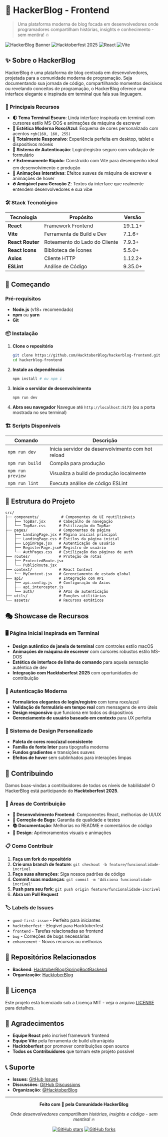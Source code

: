 # 🚀 HackerBlog - Frontend

> Uma plataforma moderna de blog focada em desenvolvedores onde programadores compartilham histórias, insights e conhecimento - sem mentira! 🔥

![HackerBlog Banner](https://img.shields.io/badge/HackerBlog-Frontend-blueviolet?style=for-the-badge)
![Hacktoberfest 2025](https://img.shields.io/badge/Hacktoberfest-2025-orange?style=for-the-badge)
![React](https://img.shields.io/badge/React-18+-61DAFB?style=for-the-badge&logo=react)
![Vite](https://img.shields.io/badge/Vite-Latest-646CFF?style=for-the-badge&logo=vite)

## ✨ Sobre o HackerBlog

HackerBlog é uma plataforma de blog centrada em desenvolvedores, projetada para a comunidade moderna de programação. Seja documentando sua jornada de código, compartilhando momentos decisivos ou revelando conceitos de programação, o HackerBlog oferece uma interface elegante e inspirada em terminal que fala sua linguagem.

### 🎯 Principais Recursos

- **🌓 Tema Terminal Escuro**: Linda interface inspirada em terminal com cursores estilo MS-DOS e animações de máquina de escrever
- **💜 Estética Moderna Roxo/Azul**: Esquema de cores personalizado com acentos `rgb(160, 160, 255)`
- **📱 Totalmente Responsivo**: Experiência perfeita em desktop, tablet e dispositivos móveis
- **🔐 Sistema de Autenticação**: Login/registro seguro com validação de formulário
- **⚡ Extremamente Rápido**: Construído com Vite para desempenho ideal em desenvolvimento e produção
- **🎨 Animações Interativas**: Efeitos suaves de máquina de escrever e animações de hover
- **🔥 Amigável para Geração Z**: Textos da interface que realmente entendem desenvolvedores e sua vibe

### 🛠 Stack Tecnológico

| Tecnologia       | Propósito                      | Versão  |
| ---------------- | ------------------------------ | ------- |
| **React**        | Framework Frontend             | 19.1.1+ |
| **Vite**         | Ferramenta de Build e Dev      | 7.1.6+  |
| **React Router** | Roteamento do Lado do Cliente  | 7.9.3+  |
| **React Icons**  | Biblioteca de Ícones           | 5.5.0+  |
| **Axios**        | Cliente HTTP                   | 1.12.2+ |
| **ESLint**       | Análise de Código              | 9.35.0+ |

## 🚀 Começando

### Pré-requisitos

- **Node.js** (v18+ recomendado)
- **npm** ou **yarn**
- **Git**

### 📦 Instalação

1. **Clone o repositório**

   ```bash
   git clone https://github.com/HacktoberBlog/hackerblog-frontend.git
   cd hackerblog-frontend
   ```

2. **Instale as dependências**

   ```bash
   npm install # ou npm i
   ```

3. **Inicie o servidor de desenvolvimento**

   ```bash
   npm run dev
   ```

4. **Abra seu navegador**
   Navegue até `http://localhost:5173` (ou a porta mostrada no seu terminal)

### 🏗 Scripts Disponíveis

| Comando           | Descrição                                    |
| ----------------- | -------------------------------------------- |
| `npm run dev`     | Inicia servidor de desenvolvimento com hot reload |
| `npm run build`   | Compila para produção                        |
| `npm run preview` | Visualiza a build de produção localmente     |
| `npm run lint`    | Executa análise de código ESLint             |

## 🎨 Estrutura do Projeto

```
src/
├── components/          # Componentes de UI reutilizáveis
│   ├── TopBar.jsx      # Cabeçalho de navegação
│   └── TopBar.css      # Estilização do TopBar
├── pages/              # Componentes de página
│   ├── LandingPage.jsx # Página inicial principal
│   ├── LandingPage.css # Estilos da página inicial
│   ├── LoginPage.jsx   # Autenticação de usuário
│   ├── RegisterPage.jsx# Registro de usuário
│   └── AuthPages.css   # Estilização das páginas de auth
├── routes/             # Proteção de rotas
│   ├── ProtectedRoute.jsx
│   └── PublicRoute.jsx
├── context/            # React Context
│   └── MyContext.jsx   # Gerenciamento de estado global
├── api/                # Integração com API
│   ├── api.config.js   # Configuração do Axios
│   ├── api.intercepter.js
│   └── auth/           # APIs de autenticação
├── utils/              # Funções utilitárias
└── assets/             # Recursos estáticos
```

## 🎭 Showcase de Recursos

### 🖥 Página Inicial Inspirada em Terminal

- **Design autêntico de janela de terminal** com controles estilo macOS
- **Animações de máquina de escrever** com cursores robustos estilo MS-DOS
- **Estética de interface de linha de comando** para aquela sensação autêntica de dev
- **Integração com Hacktoberfest 2025** com oportunidades de contribuição

### 🔐 Autenticação Moderna

- **Formulários elegantes de login/registro** com tema roxo/azul
- **Validação de formulário em tempo real** com mensagens de erro úteis
- **Design responsivo** que funciona em todos os dispositivos
- **Gerenciamento de usuário baseado em contexto** para UX perfeita

### 🎨 Sistema de Design Personalizado

- **Paleta de cores roxo/azul consistente**
- **Família de fonte Inter** para tipografia moderna
- **Fundos gradientes** e transições suaves
- **Efeitos de hover** sem sublinhados para interações limpas

## 🤝 Contribuindo

Damos boas-vindas a contribuidores de todos os níveis de habilidade! O HackerBlog está participando do **Hacktoberfest 2025**.

### 🌟 Áreas de Contribuição

- **🔧 Desenvolvimento Frontend**: Componentes React, melhorias de UI/UX
- **🐛 Correção de Bugs**: Garantia de qualidade e testes
- **📚 Documentação**: Melhorias no README e comentários de código
- **🎨 Design**: Aprimoramentos visuais e animações

### 📋 Como Contribuir

1. **Faça um fork do repositório**
2. **Crie uma branch de feature**: `git checkout -b feature/funcionalidade-incrivel`
3. **Faça suas alterações**: Siga nossos padrões de código
4. **Commit suas mudanças**: `git commit -m 'Adiciona funcionalidade incrível'`
5. **Push para seu fork**: `git push origin feature/funcionalidade-incrivel`
6. **Abra um Pull Request**

### 🏷 Labels de Issues

- `good-first-issue` - Perfeito para iniciantes
- `hacktoberfest` - Elegível para Hacktoberfest
- `frontend` - Tarefas relacionadas ao frontend
- `bug` - Correções de bugs necessárias
- `enhancement` - Novos recursos ou melhorias

## 🔗 Repositórios Relacionados

- **Backend**: [HacktoberBlog/SpringBootBackend](https://github.com/HacktoberBlog/SpringBootBackend)
- **Organização**: [HacktoberBlog](https://github.com/HacktoberBlog)

## 📄 Licença

Este projeto está licenciado sob a Licença MIT - veja o arquivo [LICENSE](LICENSE) para detalhes.

## 🙏 Agradecimentos

- **Equipe React** pelo incrível framework frontend
- **Equipe Vite** pela ferramenta de build ultrarrápida
- **Hacktoberfest** por promover contribuições open source
- **Todos os Contribuidores** que tornam este projeto possível

## 📞 Suporte

- **Issues**: [GitHub Issues](https://github.com/HacktoberBlog/hackerblog-frontend/issues)
- **Discussões**: [GitHub Discussions](https://github.com/HacktoberBlog/hackerblog-frontend/discussions)
- **Organização**: [@HacktoberBlog](https://github.com/HacktoberBlog)

---

<div align="center">

**Feito com 💜 pela Comunidade HackerBlog**

_Onde desenvolvedores compartilham histórias, insights e código - sem mentira!_ 🔥

[![GitHub stars](https://img.shields.io/github/stars/HacktoberBlog/hackerblog-frontend?style=social)](https://github.com/HacktoberBlog/hackerblog-frontend/stargazers)
[![GitHub forks](https://img.shields.io/github/forks/HacktoberBlog/hackerblog-frontend?style=social)](https://github.com/HacktoberBlog/hackerblog-frontend/network/members)

</div>